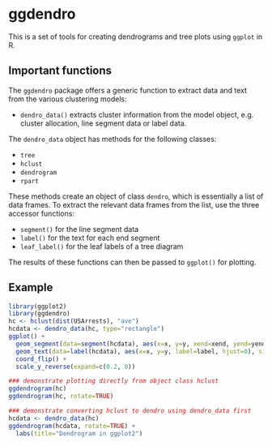 # ggdendro

This is a set of tools for creating dendrograms and tree plots using `ggplot` in R.

## Important functions

The `ggdendro` package offers a generic function to extract data and text from the various clustering models:

* `dendro_data()` extracts cluster information from the model object, e.g. cluster allocation, line segment data or label data.

The `dendro_data` object has methods for the following classes:

* `tree`
* `hclust`
* `dendrogram`
* `rpart`

These methods create an object of class `dendro`, which is essentially a list of data frames.  To extract the relevant data frames from the list, use the three accessor functions:

* `segment()` for the line segment data
* `label()` for the text for each end segment
* `leaf_label()` for the leaf labels of a tree diagram


The results of these functions can then be passed to `ggplot()` for plotting.

## Example

```r
library(ggplot2)
library(ggdendro)
hc <- hclust(dist(USArrests), "ave")
hcdata <- dendro_data(hc, type="rectangle")
ggplot() + 
  geom_segment(data=segment(hcdata), aes(x=x, y=y, xend=xend, yend=yend)) +
  geom_text(data=label(hcdata), aes(x=x, y=y, label=label, hjust=0), size=3) +
  coord_flip() + 
  scale_y_reverse(expand=c(0.2, 0))

### demonstrate plotting directly from object class hclust
ggdendrogram(hc)
ggdendrogram(hc, rotate=TRUE)

### demonstrate converting hclust to dendro using dendro_data first
hcdata <- dendro_data(hc)
ggdendrogram(hcdata, rotate=TRUE) + 
  labs(title="Dendrogram in ggplot2")
```
	    
    



